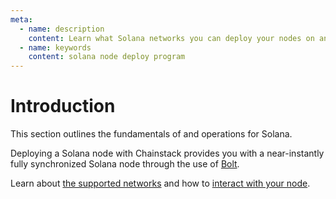 ```yaml
---
meta:
  - name: description
    content: Learn what Solana networks you can deploy your nodes on and how to connect to your Solana node.
  - name: keywords
    content: solana node deploy program
---
```


# Introduction

This section outlines the fundamentals of and operations for Solana.

Deploying a Solana node with Chainstack provides you with a near-instantly fully synchronized Solana node through the use of [Bolt](/glossary/bolt).

Learn about [the supported networks](/operations/solana/networks) and how to [interact with your node](/operations/solana/tools).
